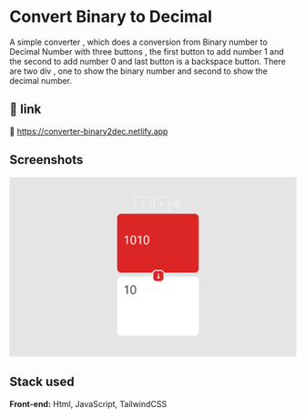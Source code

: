 
# Convert Binary to Decimal


A simple converter , which does a conversion from Binary number to Decimal Number with three buttons , the first button to add number 1 and the  second to add number 0 and last button is a backspace button.
There are two div , one to show the binary number and second to show the decimal number. 

## 🔗 link

🔭 https://converter-binary2dec.netlify.app


## Screenshots

<img src="assets/screenshot.png">


## Stack used

**Front-end:** Html, JavaScript, TailwindCSS



